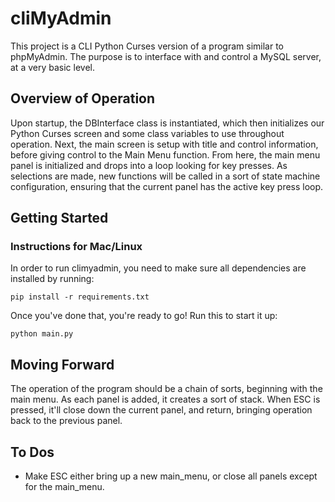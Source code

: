 # cliMyAdmin
This project is a CLI Python Curses version of a program similar to phpMyAdmin. The purpose is to interface with and control a MySQL server, at a very basic level.

## Overview of Operation
Upon startup, the DBInterface class is instantiated, which then initializes our Python Curses screen and some class variables to use throughout operation. Next, the main screen is setup with title and control information, before giving control to the Main Menu function. From here, the main menu panel is initialized and drops into a loop looking for key presses. As selections are made, new functions will be called in a sort of state machine configuration, ensuring that the current panel has the active key press loop.

## Getting Started
### Instructions for Mac/Linux
In order to run climyadmin, you need to make sure all dependencies are installed by running:

```
pip install -r requirements.txt
```

Once you've done that, you're ready to go! Run this to start it up:

```
python main.py
```

## Moving Forward
The operation of the program should be a chain of sorts, beginning with the main menu. As each panel is added, it creates a sort of stack. When ESC is pressed, it'll close down the current panel, and return, bringing operation back to the previous panel.

## To Dos
* Make ESC either bring up a new main_menu, or close all panels except for the main_menu.